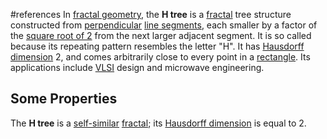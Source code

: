 #references
In [fractal geometry](https://en.wikipedia.org/wiki/Fractal_geometry "Fractal geometry"), the **H tree** is a [fractal](https://en.wikipedia.org/wiki/Fractal "Fractal") tree structure constructed from [perpendicular](https://en.wikipedia.org/wiki/Perpendicular "Perpendicular") [line segments](https://en.wikipedia.org/wiki/Line_segment "Line segment"), each smaller by a factor of the [square root of 2](https://en.wikipedia.org/wiki/Square_root_of_2 "Square root of 2") from the next larger adjacent segment. It is so called because its repeating pattern resembles the letter "H". It has [Hausdorff dimension](https://en.wikipedia.org/wiki/Hausdorff_dimension "Hausdorff dimension") 2, and comes arbitrarily close to every point in a [rectangle](https://en.wikipedia.org/wiki/Rectangle "Rectangle"). Its applications include [VLSI](https://en.wikipedia.org/wiki/VLSI "VLSI") design and microwave engineering.

## Some Properties
The **H tree** is a [self-similar](https://en.wikipedia.org/wiki/Self-similarity "Self-similarity") [fractal](https://en.wikipedia.org/wiki/Fractal "Fractal"); its [Hausdorff dimension](https://en.wikipedia.org/wiki/Hausdorff_dimension "Hausdorff dimension") is equal to 2.